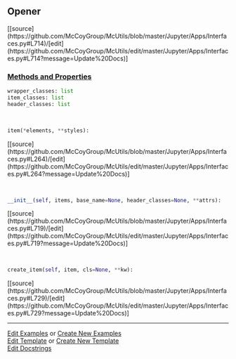 ## <a id="McUtils.Jupyter.Apps.Interfaces.Opener">Opener</a> 
<div class="docs-source-link" markdown="1">
[[source](https://github.com/McCoyGroup/McUtils/blob/master/Jupyter/Apps/Interfaces.py#L714)/[edit](https://github.com/McCoyGroup/McUtils/edit/master/Jupyter/Apps/Interfaces.py#L714?message=Update%20Docs)]
</div>



<div class="collapsible-section">
 <div class="collapsible-section collapsible-section-header" markdown="1">
 
### <a class="collapse-link" data-toggle="collapse" href="#methods">Methods and Properties</a> <a class="float-right" data-toggle="collapse" href="#methods"><i class="fa fa-chevron-down"></i></a>

 </div>
 <div class="collapsible-section collapsible-section-body collapse" id="methods" markdown="1">

```python
wrapper_classes: list
item_classes: list
header_classes: list
```
<a id="McUtils.Jupyter.JHTML.JHTML.JHTML.Div" class="docs-object-method">&nbsp;</a> 
```python
item(*elements, **styles): 
```
<div class="docs-source-link" markdown="1">
[[source](https://github.com/McCoyGroup/McUtils/blob/master/Jupyter/Apps/Interfaces.py#L264)/[edit](https://github.com/McCoyGroup/McUtils/edit/master/Jupyter/Apps/Interfaces.py#L264?message=Update%20Docs)]
</div>

<a id="McUtils.Jupyter.Apps.Interfaces.Opener.__init__" class="docs-object-method">&nbsp;</a> 
```python
__init__(self, items, base_name=None, header_classes=None, **attrs): 
```
<div class="docs-source-link" markdown="1">
[[source](https://github.com/McCoyGroup/McUtils/blob/master/Jupyter/Apps/Interfaces.py#L719)/[edit](https://github.com/McCoyGroup/McUtils/edit/master/Jupyter/Apps/Interfaces.py#L719?message=Update%20Docs)]
</div>

<a id="McUtils.Jupyter.Apps.Interfaces.Opener.create_item" class="docs-object-method">&nbsp;</a> 
```python
create_item(self, item, cls=None, **kw): 
```
<div class="docs-source-link" markdown="1">
[[source](https://github.com/McCoyGroup/McUtils/blob/master/Jupyter/Apps/Interfaces.py#L729)/[edit](https://github.com/McCoyGroup/McUtils/edit/master/Jupyter/Apps/Interfaces.py#L729?message=Update%20Docs)]
</div>

 </div>
</div>




___

[Edit Examples](https://github.com/McCoyGroup/McUtils/edit/gh-pages/ci/examples/McUtils/Jupyter/Apps/Interfaces/Opener.md) or 
[Create New Examples](https://github.com/McCoyGroup/McUtils/new/gh-pages/?filename=ci/examples/McUtils/Jupyter/Apps/Interfaces/Opener.md) <br/>
[Edit Template](https://github.com/McCoyGroup/McUtils/edit/gh-pages/ci/docs/McUtils/Jupyter/Apps/Interfaces/Opener.md) or 
[Create New Template](https://github.com/McCoyGroup/McUtils/new/gh-pages/?filename=ci/docs/templates/McUtils/Jupyter/Apps/Interfaces/Opener.md) <br/>
[Edit Docstrings](https://github.com/McCoyGroup/McUtils/edit/master/Jupyter/Apps/Interfaces.py#L714?message=Update%20Docs)